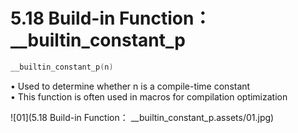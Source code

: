 # 5.18 Build-in Function： __builtin_constant_p



```c
__builtin_constant_p(n)
```

• Used to determine whether n is a compile-time constant  
• This function is often used in macros for compilation optimization  

![01](5.18 Build-in Function： __builtin_constant_p.assets/01.jpg)